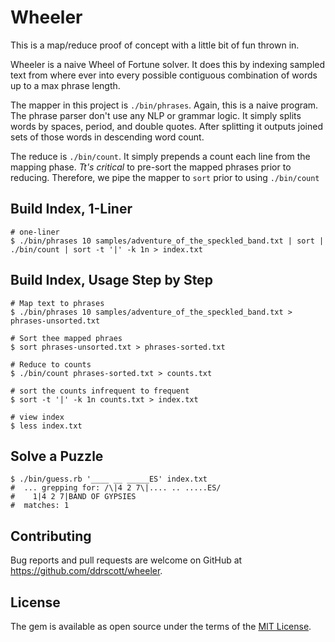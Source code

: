 # Wheeler

This is a map/reduce proof of concept with a little bit of fun thrown in. 

Wheeler is a naive Wheel of Fortune solver. It does this by indexing sampled
text from where ever into every possible contiguous combination of words up
to a max phrase length.

The mapper in this project is `./bin/phrases`. Again, this is a naive program.
The phrase parser don't use any NLP or grammar logic. It simply splits words
by spaces, period, and double quotes. After splitting it outputs joined sets
of those words in descending word count.

The reduce is `./bin/count`. It simply prepends a count each line from the
mapping phase. *Tt's critical* to pre-sort the mapped phrases prior to
reducing. Therefore, we pipe the mapper to `sort` prior to using `./bin/count`


## Build Index, 1-Liner

    # one-liner
    $ ./bin/phrases 10 samples/adventure_of_the_speckled_band.txt | sort | ./bin/count | sort -t '|' -k 1n > index.txt
    
## Build Index, Usage Step by Step

    # Map text to phrases
    $ ./bin/phrases 10 samples/adventure_of_the_speckled_band.txt > phrases-unsorted.txt
    
    # Sort thee mapped phraes
    $ sort phrases-unsorted.txt > phrases-sorted.txt
     
    # Reduce to counts
    $ ./bin/count phrases-sorted.txt > counts.txt
    
    # sort the counts infrequent to frequent
    $ sort -t '|' -k 1n counts.txt > index.txt

    # view index
    $ less index.txt

## Solve a Puzzle

    $ ./bin/guess.rb '____ __ _____ES' index.txt
    #  ... grepping for: /\|4 2 7\|.... .. .....ES/
    #    1|4 2 7|BAND OF GYPSIES
    #  matches: 1

## Contributing

Bug reports and pull requests are welcome on GitHub at https://github.com/ddrscott/wheeler.


## License

The gem is available as open source under the terms of the [MIT License](http://opensource.org/licenses/MIT).

